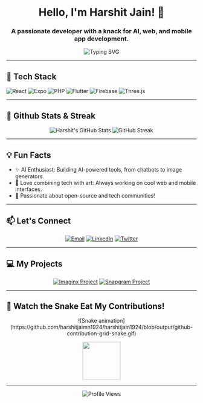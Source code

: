<!-- Github Readme -->

<h1 align="center">Hello, I'm Harshit Jain! 👋</h1>
<h3 align="center">A passionate developer with a knack for AI, web, and mobile app development.</h3>

<p align="center">
  <img src="https://readme-typing-svg.demolab.com?font=Fira+Code&size=24&duration=2000&pause=1000&color=F7B83E&center=true&vCenter=true&width=450&lines=Welcome+to+my+GitHub+Profile!;Full+Stack+Developer;AI+and+Mobile+Enthusiast;Open+Source+Lover" alt="Typing SVG" />
</p>

---

<h2>🚀 Tech Stack</h2>
<p>
  <img alt="React" src="https://img.shields.io/badge/-React-61DAFB?logo=react&logoColor=black&style=for-the-badge"/>
  <img alt="Expo" src="https://img.shields.io/badge/-Expo-000020?logo=expo&logoColor=white&style=for-the-badge"/>
  <img alt="PHP" src="https://img.shields.io/badge/-PHP-777BB4?logo=php&logoColor=white&style=for-the-badge"/>
  <img alt="Flutter" src="https://img.shields.io/badge/-Flutter-02569B?logo=flutter&logoColor=white&style=for-the-badge"/>
  <img alt="Firebase" src="https://img.shields.io/badge/-Firebase-FFCA28?logo=firebase&logoColor=black&style=for-the-badge"/>
  <img alt="Three.js" src="https://img.shields.io/badge/-Three.js-000000?logo=three.js&style=for-the-badge"/>
</p>

---

<h2>🌟 Github Stats & Streak</h2>
<p align="center">
  <img alt="Harshit's GitHub Stats" src="https://github-readme-stats.vercel.app/api?username=harshitjain1924&show_icons=true&hide=prs,issues&theme=radical&hide_border=true&count_private=true&custom_title=Harshit's+GitHub+Stats" />
  <img alt="GitHub Streak" src="https://streak-stats.demolab.com?user=harshitjain1924&theme=radical&hide_border=true" />
</p>

---

<h2>💡 Fun Facts</h2>
<ul>
  <li>✨ AI Enthusiast: Building AI-powered tools, from chatbots to image generators.</li>
  <li>🎨 Love combining tech with art: Always working on cool web and mobile interfaces.</li>
  <li>🚀 Passionate about open-source and tech communities!</li>
</ul>

---

<h2>📫 Let's Connect</h2>
<p align="center">
  <a href="mailto:harshitjain1924@example.com"><img alt="Email" src="https://img.shields.io/badge/Email-D14836?logo=gmail&logoColor=white&style=for-the-badge"/></a>
  <a href="https://linkedin.com/in/harshitjain1924"><img alt="LinkedIn" src="https://img.shields.io/badge/-LinkedIn-0A66C2?logo=linkedin&logoColor=white&style=for-the-badge"/></a>
  <a href="https://twitter.com/harshitjain1924"><img alt="Twitter" src="https://img.shields.io/badge/-Twitter-1DA1F2?logo=twitter&logoColor=white&style=for-the-badge"/></a>
</p>

---

<h2>💻 My Projects</h2>
<p align="center">
  <a href="https://github.com/harshitjain1924/Imaginx"><img alt="Imaginx Project" src="https://img.shields.io/badge/Imaginx-AI+Art+Generator-F7B83E?style=for-the-badge"/></a>
  <a href="https://github.com/harshitjain1924/Snapgram"><img alt="Snapgram Project" src="https://img.shields.io/badge/Snapgram-Chat+App-6C757D?style=for-the-badge"/></a>
</p>

---

<h2>🐍 Watch the Snake Eat My Contributions!</h2>
<p align="center">
 ![Snake animation](https://github.com/harshitjaimn1924/harshitjain1924/blob/output/github-contribution-grid-snake.gif)
</p>

<p align="center">
  <img src="https://media.giphy.com/media/3o7bu7PcbG5OWD83U8/giphy.gif" width="100px">
</p>

---

<p align="center">
  <img src="https://komarev.com/ghpvc/?username=harshitjain1924&style=for-the-badge&color=brightgreen" alt="Profile Views" />
</p>
